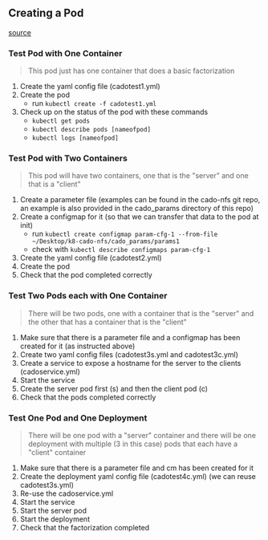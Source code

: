 ## Creating a Pod
[source](https://medium.com/swlh/how-to-run-locally-built-docker-images-in-kubernetes-b28fbc32cc1d)
### Test Pod with One Container
> This pod just has one container that does a basic factorization
1. Create the yaml config file (cadotest1.yml)
2. Create the pod
    - run `kubectl create -f cadotest1.yml`
3. Check up on the status of the pod with these commands
    - `kubectl get pods`
    - `kubectl describe pods [nameofpod]`
    - `kubectl logs [nameofpod]`
### Test Pod with Two Containers
> This pod will have two containers, one that is the "server" and one that is a "client"
1. Create a parameter file (examples can be found in the cado-nfs git repo, an example is also provided in the cado_params directory of this repo)
2. Create a configmap for it (so that we can transfer that data to the pod at init)
	- run `kubectl create configmap param-cfg-1 --from-file ~/Desktop/k8-cado-nfs/cado_params/params1`
	- check with `kubectl describe configmaps param-cfg-1`
3. Create the yaml config file (cadotest2.yml)
4. Create the pod
5. Check that the pod completed correctly
### Test Two Pods each with One Container
> There will be two pods, one with a container that is the "server" and the other that has a container that is the "client"
1. Make sure that there is a parameter file and a configmap has been created for it (as instructed above)
2. Create two yaml config files (cadotest3s.yml and cadotest3c.yml)
3. Create a service to expose a hostname for the server to the clients (cadoservice.yml)
4. Start the service
5. Create the server pod first (s) and then the client pod (c)
6. Check that the pods completed correctly
### Test One Pod and One Deployment
> There will be one pod with a "server" container and there will be one deployment with multiple (3 in this case) pods that each have a "client" container
1. Make sure that there is a parameter file and cm has been created for it
2. Create the deployment yaml config file (cadotest4c.yml) (we can reuse cadotest3s.yml)
3. Re-use the cadoservice.yml
4. Start the service
5. Start the server pod
6. Start the deployment
7. Check that the factorization completed
